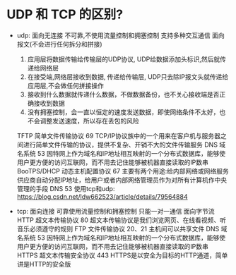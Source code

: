 # UDP 和 TCP 的区别?


- udp:  面向无连接  不可靠,不使用流量控制和拥塞控制  支持多种交互通信  面向报文(不会进行任何拆分和拼接)
    1. 应用层将数据传输给传输层的UDP协议, UDP给数据添加头标识,然后就传递给网络层
    2. 在接受端,网络层接收到数据, 传递给传输层, UDP只去除IP报文头就传递给应用层,不会做任何拼接操作
    3. 接收到什么数据就传递什么数据，不做数据备份，也不关心接收端是否正确接收到数据
    4. 没有拥塞控制，会一直以恒定的速度发送数据，即使网络条件不太好，也不会调整发送速度，所以存在丢包的风险

    TFTP	简单文件传输协议	69	TCP/IP协议族中的一个用来在客户机与服务器之间进行简单文件传输的协议，提供不复杂、开销不大的文件传输服务
    DNS	域名系统	53	因特网上作为域名和IP地址相互映射的一个分布式数据库，能够使用户更方便的访问互联网，而不用去记住能够被机器直接读取的IP数串
    BooTPS/DHCP	动态主机配置协议	67	主要有两个用途:给内部网络或网络服务供应商自动分配IP地址，给用户或者内部网络管理员作为对所有计算机作中央管理的手段
    DNS 53 使用tcp和udp:  https://blog.csdn.net/ldw662523/article/details/79564884


    
- tcp:  面向连接  可靠使用流量控制和拥塞控制  只能一对一通信   面向字节流
    HTTP 超文本传输协议	80	超文本传输协议是我们浏览网页、在线看视频、听音乐必须遵守的规则
    FTP	文件传输协议	20、21	主机间可以共享文件
    DNS	域名系统	53	因特网上作为域名和IP地址相互映射的一个分布式数据库，能够使用户更方便的访问互联网，而不用去记住能够被机器直接读取的IP数串
    HTTPS 超文本传输安全协议	443	HTTPS是以安全为目标的HTTP通道，简单讲是HTTP的安全版